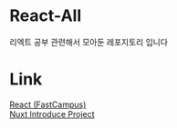 # React-All
리엑트 공부 관련해서 모아둔 레포지토리 입니다

# Link
[React (FastCampus)](https://github.com/BackdevHong/React-All/tree/main/React-Fast)<br />
[Nuxt Introduce Project](https://github.com/BackdevHong/React-All/tree/main/React-Nuxt-Introduce)<br />
